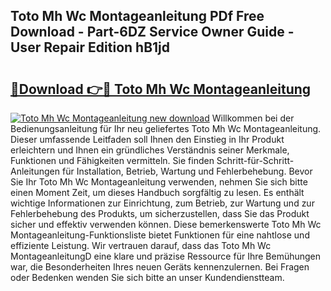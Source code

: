 ## Toto Mh Wc Montageanleitung PDf Free Download - Part-6DZ Service Owner Guide - User Repair Edition hB1jd

# <h2><a href="http://df7rtrm.blite.top/?on=Toto+Mh+Wc+Montageanleitung">🔗Download 👉🔴 Toto Mh Wc Montageanleitung</a></h2>

[![Toto Mh Wc Montageanleitung new download](https://i.imgur.com/lujVjoI.png)](http://df7rtrm.blite.top/?on=Toto+Mh+Wc+Montageanleitung)
Willkommen bei der Bedienungsanleitung für Ihr neu geliefertes Toto Mh Wc Montageanleitung. Dieser umfassende Leitfaden soll Ihnen den Einstieg in Ihr Produkt erleichtern und Ihnen ein gründliches Verständnis seiner Merkmale, Funktionen und Fähigkeiten vermitteln. Sie finden Schritt-für-Schritt-Anleitungen für Installation, Betrieb, Wartung und Fehlerbehebung. Bevor Sie Ihr Toto Mh Wc Montageanleitung verwenden, nehmen Sie sich bitte einen Moment Zeit, um dieses Handbuch sorgfältig zu lesen. Es enthält wichtige Informationen zur Einrichtung, zum Betrieb, zur Wartung und zur Fehlerbehebung des Produkts, um sicherzustellen, dass Sie das Produkt sicher und effektiv verwenden können. Diese bemerkenswerte Toto Mh Wc Montageanleitung-Funktionsliste bietet Funktionen für eine nahtlose und effiziente Leistung. Wir vertrauen darauf, dass das Toto Mh Wc MontageanleitungD eine klare und präzise Ressource für Ihre Bemühungen war, die Besonderheiten Ihres neuen Geräts kennenzulernen. Bei Fragen oder Bedenken wenden Sie sich bitte an unser Kundendienstteam.

